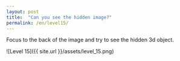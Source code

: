 ```yaml
---
layout: post
title:  "Can you see the hidden image?"
permalink: /en/level15/
---
```

Focus to the back of the image and try to see the hidden 3d object.

![Level 15]({{ site.url }}/assets/level_15.png)